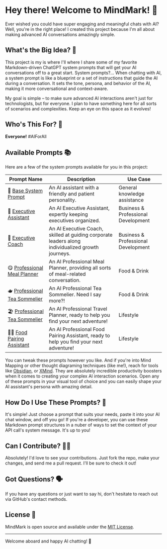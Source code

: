 # Hey there! Welcome to MindMark! 👋

Ever wished you could have super engaging and meaningful chats with AI? Well, you're in the right place! I created this project because I'm all about making advanced AI conversations amazingly simple.

## What's the Big Idea? 🧠

This project is my is where I'll where I share some of my favorite Markdown-driven ChatGPT system prompts that will get your AI conversations off to a great start. System prompts?... When chatting with AI, a system prompt is like a blueprint or a set of instructions that guide the AI during a conversation. It sets the tone, persona, and behavior of the AI, making it more conversational and context-aware.

My goal is simple – to make sure advanced AI interactions aren't just for technologists, but for everyone. I plan to have something here for all sorts of scenarios and complexities. Keep an eye on this space as it evolves!

## Who's This For? 🧐

**Everyone!** #AIForAll

## Available Prompts 📚

Here are a few of the system prompts available for you in this project:

| Prompt Name | Description | Use Case |
|-------------|-------------|----------|
| 🥱 [Base System Prompt](./prompts/base-system-prompt.md) | An AI assistant with a friendly and patient personality. | General knowledge assistance |
| 🙌 [Executive Assistant](./prompts/business/executive-assistant-system-prompt.md) | An AI Executive Assistant, expertly keeping executives organized. | Business & Professional Development |
| 💼 [Executive Coach](./prompts/business/executive-coach-system-prompt.md) | An AI Executive Coach, skilled at guiding corporate leaders along individualized growth journeys. | Business & Professional Development |
| 😋 [Professional Meal Planner](./prompts/food-drink/professional-meal-planner.md) | An AI Professional Meal Planner, providing all sorts of meal-related conversation. | Food & Drink |
| 🫖 [Professional Tea Sommelier](./prompts/food-drink/professional-tea-sommelier.md) | An AI Professional Tea Sommelier. Need I say more?! | Food & Drink |
| 🏖️ [Professional Tea Sommelier](./prompts/lifestyle/professional-travel-planner.md) | An AI Professional Travel Planner, ready to help you find your next adventure! | Lifestyle |
| 👩‍🍳 [Food Pairing Assistant](./prompts/food-drink/food-pairing-assistant.md) | An AI Professional Food Pairing Assistant, ready to help you find your next adventure! | Lifestyle |

You can tweak these prompts however you like. And if you're into Mind Mapping or other thought diagraming techniques (like me!), reach for tools like [Obsidian](https://obsidian.md/), or [XMind](https://xmind.app/). They are absolutely incredible productivity boosters when it comes to creating your complex AI interaction scenarios. Open any of these prompts in your visual tool of choice and you can easily shape your AI assistant's persona with amazing detail.

## How Do I Use These Prompts? 🤔

It's simple! Just choose a prompt that suits your needs, paste it into your AI chat window, and off you go! If you're a developer, you can use these Markdown prompt structures in a nuber of ways to set the context of your API call's system message. It's up to you!

## Can I Contribute? 🙋‍♂️

Absolutely! I'd love to see your contributions. Just fork the repo, make your changes, and send me a pull request. I'll be sure to check it out!

## Got Questions? 🗣️

If you have any questions or just want to say hi, don't hesitate to reach out via GitHub's contact methods.

## License 📄

MindMark is open source and available under the [MIT License](LICENSE).

---

Welcome aboard and happy AI chatting! 🚀